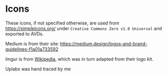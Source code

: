 Icons
=====

These icons, if not specified otherwise, are used from https://simpleicons.org/ under `Creative Commons Zero v1.0 Universal`
and exported to AVDs.

Medium is from their site: https://medium.design/logos-and-brand-guidelines-f1a01a733592

Imgur is from [Wikipedia](https://commons.wikimedia.org/wiki/File:Imgur_icon.svg), which was in turn adapted from their logo kit.

Uplabs was hand traced by me
